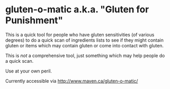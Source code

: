 gluten-o-matic a.k.a. "Gluten for Punishment"
==========================================

This is a quick tool for people who have gluten sensitivities (of various degrees) to do a quick scan of ingredients lists to see if they might contain gluten or items which may contain gluten or come into contact with gluten.

This is _not_ a comprehensive tool, just something which may help people do a quick scan. 

Use at your own peril.

Currently accessible via http://www.maven.ca/gluten-o-matic/ 
